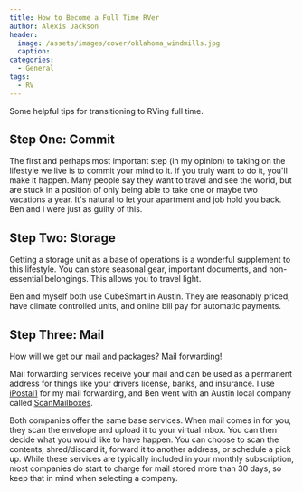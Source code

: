 ```yaml
---
title: How to Become a Full Time RVer
author: Alexis Jackson
header:
  image: /assets/images/cover/oklahoma_windmills.jpg
  caption:
categories:
  - General
tags:
  - RV
---
```


Some helpful tips for transitioning to RVing full time.


## Step One: Commit

The first and perhaps most important step (in my opinion) to taking on the lifestyle we live is to commit your mind to it. If you truly want to do it, you'll make it happen. Many people say they want to travel and see the world, but are stuck in a position of only being able to take one or maybe two vacations a year. It's natural to let your apartment and job hold you back. Ben and I were just as guilty of this.

## Step Two: Storage

Getting a storage unit as a base of operations is a wonderful supplement to this lifestyle. You can store seasonal gear, important documents, and non-essential belongings.  This allows you to travel light.

Ben and myself both use CubeSmart in Austin. They are reasonably priced, have climate controlled units, and online bill pay for automatic payments.

## Step Three: Mail

How will we get our mail and packages? Mail forwarding!

Mail forwarding services receive your mail and can be used as a permanent address for things like your drivers license, banks, and insurance. I use [iPostal1](https://ipostal1.com/) for my mail forwarding, and Ben went with an Austin local company called [ScanMailboxes](https://www.scanmailboxes.com/).

Both companies offer the same base services. When mail comes in for you, they scan the envelope and upload it to your virtual inbox. You can then decide what you would like to have happen. You can choose to scan the contents, shred/discard it, forward it to another address, or schedule a pick up. While these services are typically included in your monthly subscription, most companies do start to charge for mail stored more than 30 days, so keep that in mind when selecting a company.
